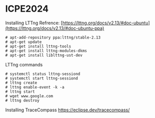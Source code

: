 # ICPE2024
Installing LTTng
Refrence: [https://lttng.org/docs/v2.13/#doc-ubuntu](https://lttng.org/docs/v2.13/#doc-ubuntu-ppa)

```
# apt-add-repository ppa:lttng/stable-2.13
# apt-get update
# apt-get install lttng-tools
# apt-get install lttng-modules-dkms
# apt-get install liblttng-ust-dev

```

LTTng commands
```
# systemctl status lttng-sessiond
# systemctl start lttng-sessiond
# lttng create
# lttng enable-event -k -a
# lttng start
# wget www.google.com
# lttng destroy

```

Installing TraceCompass
https://eclipse.dev/tracecompass/

